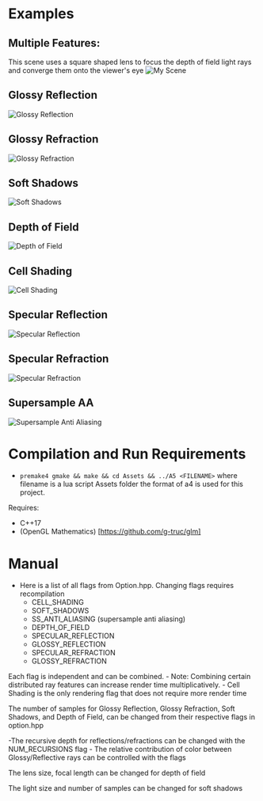 # Examples

## Multiple Features:

This scene uses a square shaped lens to focus the depth of field light rays and converge them onto the viewer's eye
![My Scene](./examples/screenshot.png)  
## Glossy Reflection
![Glossy Reflection](./examples/glossyReflection.png)  
## Glossy Refraction
![Glossy Refraction](./examples/glossyRefraction.png)  
## Soft Shadows
![Soft Shadows](./examples/softShadows.png)  
## Depth of Field 
![Depth of Field](./examples/DOF.png)  
## Cell Shading
![Cell Shading](./examples/cellShaded.png)  
## Specular Reflection
![Specular Reflection](./examples/specularRefraction.png)
## Specular Refraction
![Specular Refraction](./examples/specularReflection.png)  
## Supersample AA
![Supersample Anti Aliasing](./examples/AA.png)  

# Compilation and Run Requirements
- `premake4 gmake && make && cd Assets && ../A5 <FILENAME>` where filename is a lua script Assets folder
the format of a4 is used for this project.  

Requires:
- C++17
- (OpenGL Mathematics) [https://github.com/g-truc/glm]
# Manual

- Here is a list of all flags from Option.hpp. Changing flags requires recompilation
    - CELL_SHADING
    - SOFT_SHADOWS 
    - SS_ANTI_ALIASING (supersample anti aliasing)
    - DEPTH_OF_FIELD
    - SPECULAR_REFLECTION
    - GLOSSY_REFLECTION
    - SPECULAR_REFRACTION
    - GLOSSY_REFRACTION

Each flag is independent and can be combined. 
    - Note: Combining certain distributed ray features can increase render time multiplicatively.
    - Cell Shading is the only rendering flag that does not require more render time

The number of samples for Glossy Reflection, Glossy Refraction, Soft Shadows, and Depth of Field, can be changed from their respective flags in option.hpp

-The recursive depth for reflections/refractions can be changed with the NUM_RECURSIONS flag
    - The relative contribution of color between Glossy/Reflective rays can be controlled with the flags

The lens size, focal length can be changed for depth of field

The light size and number of samples can be changed for soft shadows

